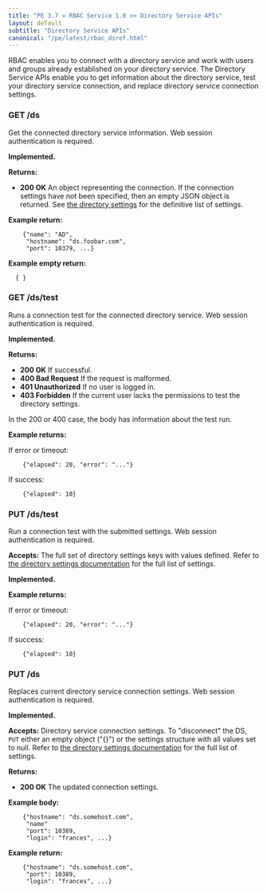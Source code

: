 ```yaml
---
title: "PE 3.7 » RBAC Service 1.0 >> Directory Service APIs"
layout: default
subtitle: "Directory Service APIs"
canonical: "/pe/latest/rbac_dsref.html"
---
```


RBAC enables you to connect with a directory service and work with users and groups already established on your directory service. The Directory Service APIs enable you to get information about the directory service, test your directory service connection, and replace directory service connection settings.

### GET /ds
Get the connected directory service information. Web session authentication is required.

**Implemented.**

**Returns:**

* **200 OK** An object representing the connection. If the connection settings have not been specified, then an empty JSON object is
  returned. See [the directory settings](./rbac_ldap.html) for the definitive list of settings.

**Example return:**

        {"name": "AD",
         "hostname": "ds.foobar.com",
         "port": 10379, ...}

**Example empty return:**

      { }

### GET /ds/test
Runs a connection test for the connected directory service. Web session
authentication is required.

**Implemented.**

**Returns:**

* **200 OK** If successful.
* **400 Bad Request** If the request is malformed.
* **401 Unauthorized** If no user is logged in.
* **403 Forbidden** If the current user lacks the permissions to test the directory settings.

In the 200 or 400 case, the body has information about the test run.

**Example returns:**

If error or timeout:

        {"elapsed": 20, "error": "..."}

If success:

        {"elapsed": 10}

### PUT /ds/test
Run a connection test with the submitted settings. Web session authentication is required.

**Accepts:** The full set of directory settings keys with values defined.
Refer to [the directory settings documentation](./rbac_ldap.html) for the full list of settings.

**Implemented.**

**Example returns:**

If error or timeout:

        {"elapsed": 20, "error": "..."}

If success:

        {"elapsed": 10}

### PUT /ds
Replaces current directory service connection settings. Web session authentication is required.

**Implemented.**

**Accepts:** Directory service connection settings. To "disconnect"
  the DS, `PUT` either an empty object ("{}") or the settings structure with all values set to null. Refer to [the directory settings documentation](./rbac_ldap.html) for the full list of settings.

**Returns:**

* **200 OK** The updated connection settings.

**Example body:**

        {"hostname": "ds.somehost.com",
         "name"
         "port": 10389,
         "login": "frances", ...}

**Example return:**

        {"hostname": "ds.somehost.com",
         "port": 10389,
         "login": "frances", ...}